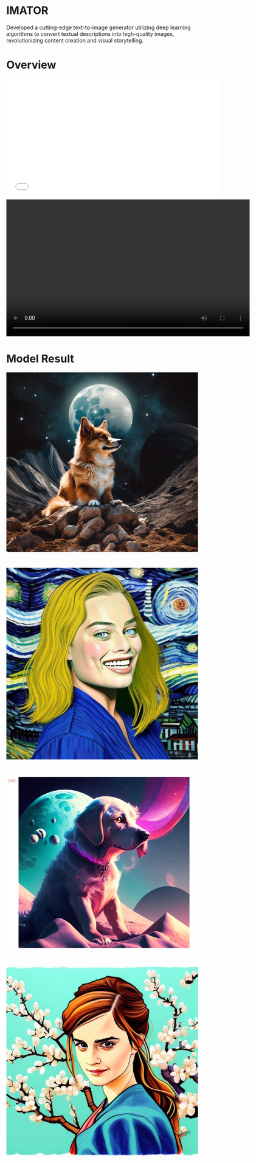 # IMATOR
Developed a cutting-edge text-to-image generator utilizing deep learning algorithms to convert textual descriptions into high-quality images, revolutionizing content creation and visual storytelling.
# Overview

<iframe width="560" height="315" src="Images/Imator.mp4" frameborder="0" allowfullscreen></iframe>

<video width="640" height="360" controls>
  <source src="Images/Imator.mp4" type="video/mp4">
  Your browser does not support the video tag.
</video>

# Model Result 
![dog on moon](Images/image1.png)
#
![image 1](Images/Image2.jpeg)
#
![image2](Images/Image3.png)
#
![image3](Images/Image4.jpeg)
